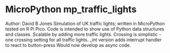 # MicroPython mp_traffic_lights
Author: David B Jones
Simulation of UK traffic lights; written in MicroPython tested on R Pi Pico.
Code is intended to show use of Python data structures and classes.
Scalable by adding more traffic lights.
Crossing is simplistic - one crossing setting for all traffic lights.
_int version adds interrupt handler to react to button-press
Would now develop as async code.
